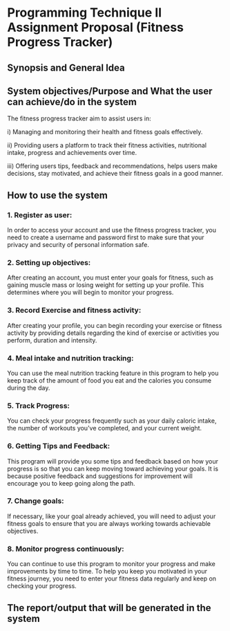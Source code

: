 # Programming Technique II Assignment Proposal (Fitness Progress Tracker)

## Synopsis and General Idea

## System objectives/Purpose and What the user can achieve/do in the system
The fitness progress tracker aim to assist users in:

i) Managing and monitoring their health and fitness goals effectively.

ii) Providing users a platform to track their fitness activities, nutritional intake, progress and achievements over time.

iii) Offering users tips, feedback and recommendations, helps users make decisions, stay motivated, and achieve their fitness goals in a good manner.


## How to use the system
### 1. Register as user: 
In order to access your account and use the fitness progress tracker, you need to create a username and password first to make sure that your privacy and security of personal information safe.
### 2. Setting up objectives:
After creating an account, you must enter your goals for fitness, such as gaining muscle mass or losing weight for setting up your profile. This determines where you will begin to monitor your progress.
### 3. Record Exercise and fitness activity:
After creating your profile, you can begin recording your exercise or fitness activity by providing details regarding the kind of exercise or activities you perform,  duration and intensity.
### 4. Meal intake and nutrition tracking:
You can use the meal nutrition tracking feature in this program to help you keep track of the amount of food you eat and the calories you consume during the day.
### 5. Track Progress:
You can check your progress frequently such as your daily caloric intake, the number of workouts you've completed, and your current weight.
### 6. Getting Tips and Feedback:
This program will provide you some tips and feedback based on how your progress is so that you can keep moving toward achieving your goals. It is because positive feedback and suggestions for improvement will encourage you to keep going along the path. 
### 7. Change goals:
If necessary, like your goal already achieved, you will need to adjust your fitness goals to ensure that you are always working towards achievable objectives.
### 8. Monitor progress continuously:
You can continue to use this program to monitor your progress and make improvements by time to time. To help you  keep you motivated in your fitness journey, you need to enter your fitness data regularly and keep on checking your progress.


## The report/output that will be generated in the system


